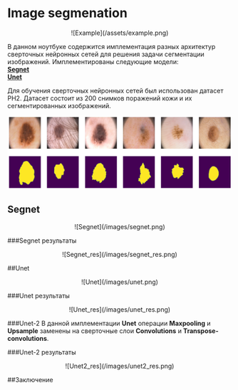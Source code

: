 # Image segmenation

<p align="middle">
![Example](/assets/example.png)
</p>

В данном ноутбуке содержится имплементация разных архитектур сверточных нейронных сетей для решения задачи сегментации изображений.
Имплементированы следующие модели:
<br>
**[Segnet](https://arxiv.org/pdf/1511.00561.pdf)**
<br>
**[Unet](https://arxiv.org/pdf/1505.04597.pdf)**
<br>

Для обучения сверточных нейронных сетей был использован датасет PH2. Датасет состоит из 200 снимков поражений кожи и их сегментированных изображений.

![Dataset_sample](/assets/dataset_sample.png)

## Segnet
<p align="middle">
	![Segnet](/images/segnet.png)
</p>

###Segnet результаты

<p align="middle">
	![Segnet_res](/images/segnet_res.png)
</p>

##Unet

<p align="middle">
	![Unet](/images/unet.png)
</p>

###Unet результаты
<p align="middle">
	![Unet_res](/images/unet_res.png)
</p>

###Unet-2
В данной имплементации **Unet** операции **Maxpooling** и **Upsample** заменены на сверточные слои **Convolutions** и **Transpose-convolutions**.


###Unet-2 результаты
<p align="middle">
	![Unet2_res](/images/unet2_res.png)
</p>

##Заключение
